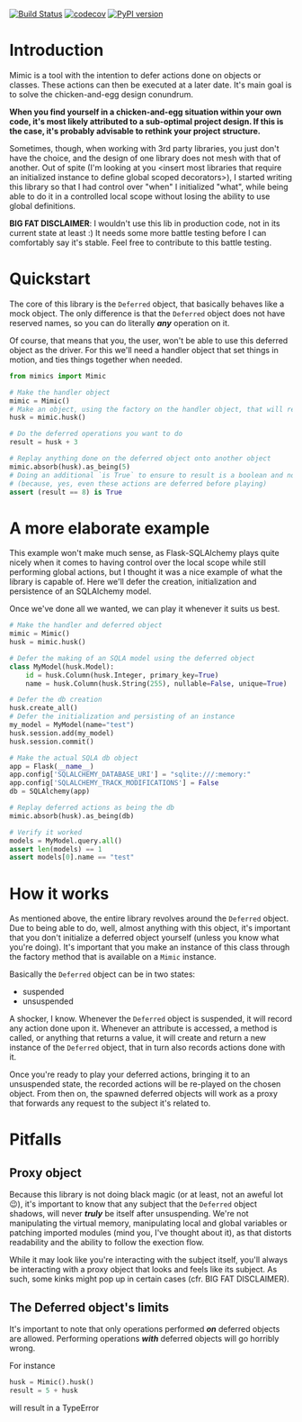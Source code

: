 [![Build Status](https://travis-ci.com/maarten-dp/mimics.svg?branch=master)](https://travis-ci.com/maarten-dp/mimics)
[![codecov](https://codecov.io/gh/maarten-dp/mimics/branch/master/graph/badge.svg?token=PBYN5VAJVZ)](https://codecov.io/gh/maarten-dp/mimics)
[![PyPI version](https://badge.fury.io/py/mimics.svg)](https://pypi.org/project/mimics/)

# Introduction

Mimic is a tool with the intention to defer actions done on objects or classes. These actions can then be executed at a later date. It's main goal is to solve the chicken-and-egg design conundrum.

**When you find yourself in a chicken-and-egg situation within your own code, it's most likely attributed to a sub-optimal project design.
If this is the case, it's probably advisable to rethink your project structure.**

Sometimes, though, when working with 3rd party libraries, you just don't have the choice, and the design of one library does not mesh with that of another.
Out of spite (I'm looking at you \<insert most libraries that require an initialized instance to define global scoped decorators\>), I started writing this library so that I had control over "when" I initialized "what", while being able to do it in a controlled local scope without losing the ability to use global definitions.

**BIG FAT DISCLAIMER**: I wouldn't use this lib in production code, not in its current state at least :) It needs some more battle testing before I can comfortably say it's stable. Feel free to contribute to this battle testing.

# Quickstart

The core of this library is the `Deferred` object, that basically behaves like a mock object. The only difference is that the `Deferred` object does not have reserved names, so you can do literally ***any*** operation on it.

Of course, that means that you, the user, won't be able to use this deferred object as the driver. For this we'll need a handler object that set things in motion, and ties things together when needed.

```python
from mimics import Mimic

# Make the handler object
mimic = Mimic()
# Make an object, using the factory on the handler object, that will record all actions
husk = mimic.husk()

# Do the deferred operations you want to do
result = husk + 3

# Replay anything done on the deferred object onto another object
mimic.absorb(husk).as_being(5)
# Doing an additional `is True` to ensure to result is a boolean and not a deferred object
# (because, yes, even these actions are deferred before playing)
assert (result == 8) is True
```

# A more elaborate example
This example won't make much sense, as Flask-SQLAlchemy plays quite nicely when it comes to having control over the local scope while still performing global actions, but I thought it was a nice example of what the library is capable of. Here we'll defer the creation, initialization and persistence of an SQLAlchemy model.

Once we've done all we wanted, we can play it whenever it suits us best.

```python
# Make the handler and deferred object
mimic = Mimic()
husk = mimic.husk()

# Defer the making of an SQLA model using the deferred object
class MyModel(husk.Model):
    id = husk.Column(husk.Integer, primary_key=True)
    name = husk.Column(husk.String(255), nullable=False, unique=True)

# Defer the db creation
husk.create_all()
# Defer the initialization and persisting of an instance
my_model = MyModel(name="test")
husk.session.add(my_model)
husk.session.commit()

# Make the actual SQLA db object
app = Flask(__name__)
app.config['SQLALCHEMY_DATABASE_URI'] = "sqlite:///:memory:"
app.config['SQLALCHEMY_TRACK_MODIFICATIONS'] = False
db = SQLAlchemy(app)

# Replay deferred actions as being the db
mimic.absorb(husk).as_being(db)

# Verify it worked
models = MyModel.query.all()
assert len(models) == 1
assert models[0].name == "test"
```

# How it works
As mentioned above, the entire library revolves around the `Deferred` object. Due to being able to do, well, almost anything with this object, it's important that you don't initialize a deferred object yourself (unless you know what you're doing). It's important that you make an instance of this class through the factory method that is available on a `Mimic` instance.

Basically the `Deferred` object can be in two states:
- suspended
- unsuspended

A shocker, I know. Whenever the `Deferred` object is suspended, it will record any action done upon it. Whenever an attribute is accessed, a method is called, or anything that returns a value, it will create and return a new instance of the `Deferred` object, that in turn also records actions done with it.

Once you're ready to play your deferred actions, bringing it to an unsuspended state, the recorded actions will be re-played on the chosen object. From then on, the spawned deferred objects will work as a proxy that forwards any request to the subject it's related to.

# Pitfalls
## Proxy object
Because this library is not doing black magic (or at least, not an aweful lot 😉), it's important to know that any subject that the `Deferred` object shadows, will never ***truly*** be itself after unsuspending. We're not manipulating the virtual memory, manipulating local and global variables or patching imported modules (mind you, I've thought about it), as that distorts readability and the ability to follow the exection flow.

While it may look like you're interacting with the subject itself, you'll always be interacting with a proxy object that looks and feels like its subject. As such, some kinks might pop up in certain cases (cfr. BIG FAT DISCLAIMER).

## The Deferred object's limits
It's important to note that only operations performed ***on*** deferred objects are allowed. Performing operations ***with*** deferred objects will go horribly wrong.

For instance
```python
husk = Mimic().husk()
result = 5 + husk
```
will result in a TypeError
